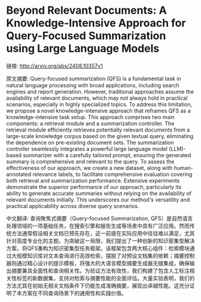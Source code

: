 # Beyond Relevant Documents: A Knowledge-Intensive Approach for Query-Focused Summarization using Large Language Models

链接: http://arxiv.org/abs/2408.10357v1

原文摘要:
Query-focused summarization (QFS) is a fundamental task in natural language
processing with broad applications, including search engines and report
generation. However, traditional approaches assume the availability of relevant
documents, which may not always hold in practical scenarios, especially in
highly specialized topics. To address this limitation, we propose a novel
knowledge-intensive approach that reframes QFS as a knowledge-intensive task
setup. This approach comprises two main components: a retrieval module and a
summarization controller. The retrieval module efficiently retrieves
potentially relevant documents from a large-scale knowledge corpus based on the
given textual query, eliminating the dependence on pre-existing document sets.
The summarization controller seamlessly integrates a powerful large language
model (LLM)-based summarizer with a carefully tailored prompt, ensuring the
generated summary is comprehensive and relevant to the query. To assess the
effectiveness of our approach, we create a new dataset, along with
human-annotated relevance labels, to facilitate comprehensive evaluation
covering both retrieval and summarization performance. Extensive experiments
demonstrate the superior performance of our approach, particularly its ability
to generate accurate summaries without relying on the availability of relevant
documents initially. This underscores our method's versatility and practical
applicability across diverse query scenarios.

中文翻译:
查询聚焦式摘要（Query-focused Summarization, QFS）是自然语言处理领域的一项基础任务，在搜索引擎和报告生成等场景中具有广泛应用。然而传统方法通常假设相关文档已预先存在，这一前提在实际应用中往往难以满足，尤其针对高度专业化的主题。为突破这一局限，我们提出了一种创新的知识密集型解决方案，将QFS重构为知识密集型任务框架。该框架包含两大核心组件：检索模块通过大规模知识库对文本查询进行高效检索，摆脱了对预设文档集的依赖；摘要控制器则通过精心设计的提示模板，将强大的大语言模型摘要生成器无缝集成，确保输出摘要兼具全面性和查询相关性。为验证方法有效性，我们构建了包含人工标注相关性标签的新数据集，支持对检索与摘要性能的全面评估。大量实验表明，我们的方法尤其在初始无相关文档条件下仍能生成准确摘要，展现出卓越性能。这充分证明了本方案在不同查询场景下的通用性和实践价值。
